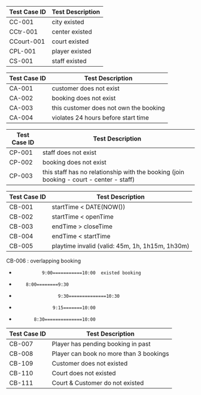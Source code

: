 Test Case ID | Test Description |
------------ | ---------------- | 
CC-001 | city existed |
CCtr-001 | center existed |
CCourt-001 | court existed | 
CPL-001 | player existed |
CS-001 | staff existed |

Test Case ID | Test Description |
------------ | ---------------- | 
CA-001 | customer does not exist |
CA-002 | booking does not exist |
CA-003 | this customer does not own the booking | 
CA-004 | violates 24 hours before start time |

Test Case ID | Test Description |
------------ | ---------------- | 
CP-001 | staff does not exist |
CP-002 | booking does not exist |
CP-003 | this staff has no relationship with the booking (join booking - court - center - staff) |

Test Case ID | Test Description |
------------ | ---------------- |
CB-001 | startTime < DATE(NOW())|
CB-002 | startTime < openTime | 
CB-003 | endTime > closeTime | 
CB-004 | endTime < startTime |  
CB-005 | playtime invalid (valid: 45m, 1h, 1h15m, 1h30m) |  

CB-006 : overlapping booking  
*               9:00===========10:00  existed booking    
*         8:00========9:30      
*                     9:30==============10:30        
*                   9:15=======10:00          
*            8:30==============10:00            

	
Test Case ID | Test Description |
------------ | ---------------- |
CB-007 | Player has pending booking in past |
CB-008 | Player can book no more than 3 bookings |
CB-109 | Customer does not existed |
CB-110 | Court does not existed |
CB-111 | Court & Customer do not existed |
	
